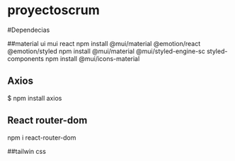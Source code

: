# proyectoscrum



#Dependecias 

##material ui mui react
npm install @mui/material @emotion/react @emotion/styled
npm install @mui/material @mui/styled-engine-sc styled-components
npm install @mui/icons-material


## Axios

$ npm install axios

## React router-dom

npm i react-router-dom

##tailwin css
